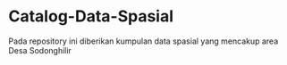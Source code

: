 # Catalog-Data-Spasial
Pada repository ini diberikan kumpulan data spasial yang mencakup area Desa Sodonghilir
